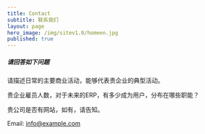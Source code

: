 ```yaml
---
title: Contact
subtitle: 联系我们
layout: page
hero_image: /img/sitev1.0/homeen.jpg
published: true
---
```


##### 请回答如下问题

请描述日常的主要商业活动，能够代表贵企业的典型活动。

贵企业雇员人数，对于未来的ERP，有多少成为用户，分布在哪些职能？

贵公司是否有网站，如有，请告知。



Email: info@example.com


